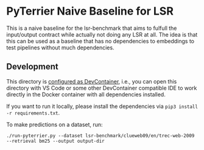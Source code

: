 # PyTerrier Naive Baseline for LSR

This is a naive baseline for the lsr-benchmark that aims to fulfull the input/output contract while actually not doing any LSR at all. The idea is that this can be used as a baseline that has no dependencies to embeddings to test pipelines without much dependencies.



## Development

This directory is [configured as DevContainer](https://code.visualstudio.com/docs/devcontainers/containers), i.e., you can open this directory with VS Code or some other DevContainer compatible IDE to work directly in the Docker container with all dependencies installed.

If you want to run it locally, please install the dependencies via `pip3 install -r requirements.txt`.

To make predictions on a dataset, run:

```
./run-pyterrier.py --dataset lsr-benchmark/clueweb09/en/trec-web-2009 --retrieval bm25 --output output-dir
```
